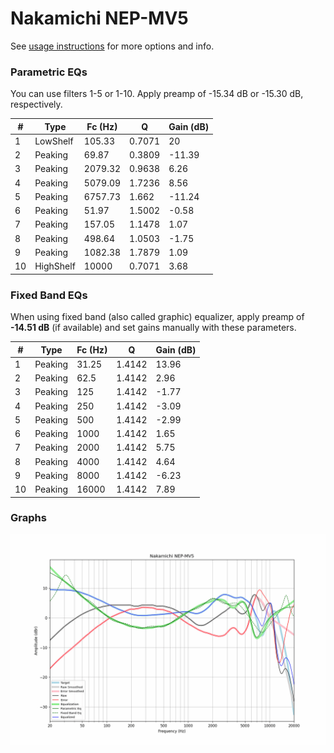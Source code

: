 # Nakamichi NEP-MV5
See [usage instructions](https://github.com/jaakkopasanen/AutoEq#usage) for more options and info.

### Parametric EQs
You can use filters 1-5 or 1-10. Apply preamp of -15.34 dB or -15.30 dB, respectively.

|   # | Type      |   Fc (Hz) |      Q |   Gain (dB) |
|-----|-----------|-----------|--------|-------------|
|   1 | LowShelf  |    105.33 | 0.7071 |       20    |
|   2 | Peaking   |     69.87 | 0.3809 |      -11.39 |
|   3 | Peaking   |   2079.32 | 0.9638 |        6.26 |
|   4 | Peaking   |   5079.09 | 1.7236 |        8.56 |
|   5 | Peaking   |   6757.73 | 1.662  |      -11.24 |
|   6 | Peaking   |     51.97 | 1.5002 |       -0.58 |
|   7 | Peaking   |    157.05 | 1.1478 |        1.07 |
|   8 | Peaking   |    498.64 | 1.0503 |       -1.75 |
|   9 | Peaking   |   1082.38 | 1.7879 |        1.09 |
|  10 | HighShelf |  10000    | 0.7071 |        3.68 |

### Fixed Band EQs
When using fixed band (also called graphic) equalizer, apply preamp of **-14.51 dB** (if available) and set gains manually with these parameters.

|   # | Type    |   Fc (Hz) |      Q |   Gain (dB) |
|-----|---------|-----------|--------|-------------|
|   1 | Peaking |     31.25 | 1.4142 |       13.96 |
|   2 | Peaking |     62.5  | 1.4142 |        2.96 |
|   3 | Peaking |    125    | 1.4142 |       -1.77 |
|   4 | Peaking |    250    | 1.4142 |       -3.09 |
|   5 | Peaking |    500    | 1.4142 |       -2.99 |
|   6 | Peaking |   1000    | 1.4142 |        1.65 |
|   7 | Peaking |   2000    | 1.4142 |        5.75 |
|   8 | Peaking |   4000    | 1.4142 |        4.64 |
|   9 | Peaking |   8000    | 1.4142 |       -6.23 |
|  10 | Peaking |  16000    | 1.4142 |        7.89 |

### Graphs
![](./Nakamichi%20NEP-MV5.png)
